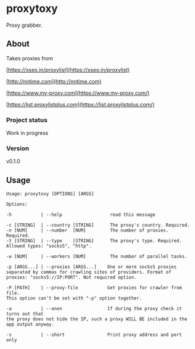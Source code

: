 # proxytoxy

Proxy grabber. 

## About

Takes proxies from 

[https://xseo.in/proxylist](https://xseo.in/proxylist)

[http://nntime.com](http://nntime.com)

[https://www.my-proxy.com](https://www.my-proxy.com/)

[https://list.proxylistplus.com](https://list.proxylistplus.com/)

### Project status

Work in progress

### Version

v0.1.0

## Usage

	Usage: proxytoxy [OPTIONS] [ARGS]

	Options:

	-h           | --help                  read this message
		
	-c [STRING]  | --country [STRING]      The proxy's country. Required.
	-n [NUM]     | --number  [NUM]         The number of proxies. Required.
	-t [STRING]  | --type    [STRING]      The proxy's type. Required.
	Allowed types: "socks5", "http".

	-w [NUM]     | --workers [NUM]         The number of parallel tasks.

	-p [ARGS...] | --proxies [ARGS...]    One or more socks5 proxies separated by commas for crawling sites of providers. Format of proxies: "socks5://IP:PORT". Not required option.

	-P [PATH]    | --proxy-file           Get proxies for crawler from file.
	This option can't be set with "-p" option together.

	-a           | --anon                 If during the proxy check it turns out that 
	the proxy does not hide the IP, such a proxy WILL BE included in the 
	app output anyway.

	-s           | --short                Print proxy address and port only  